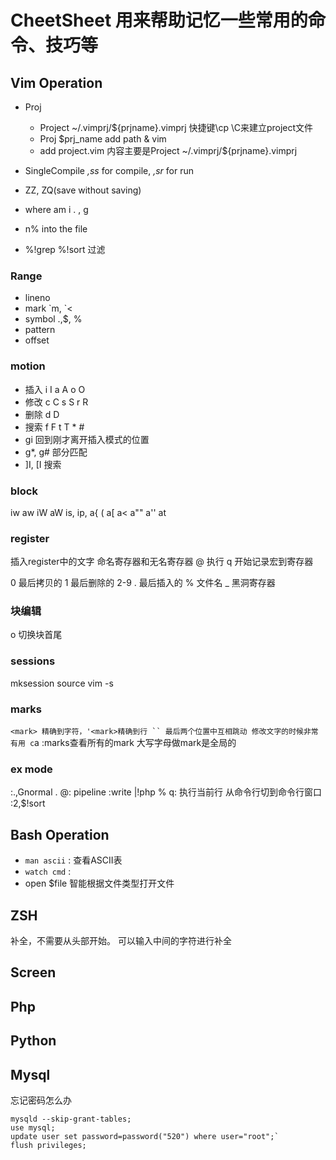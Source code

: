 # CheetSheet 用来帮助记忆一些常用的命令、技巧等 #


## Vim Operation
* Proj 
    * Project ~/.vimprj/${prjname}.vimprj 快捷键\cp \C来建立project文件
    * Proj $prj_name   add path & vim
    * add project.vim 内容主要是Project ~/.vimprj/${prjname}.vimprj
* SingleCompile
*,ss* for compile, *,sr* for run

* ZZ, ZQ(save without saving)
* where am i . <c-g>, g<c-g>
* n% into the file
* %!grep %!sort 过滤

### Range ###
* lineno
* mark \`m, \`< 
* symbol .,$, %
* pattern
* offset




### motion
* 插入 i I a A o O 
* 修改 c C s S r R
* 删除 d D
* 搜索 f F t T * #
* gi 回到刚才离开插入模式的位置
* g\*, g# 部分匹配
* ]I, [I 搜索

### block
iw aw iW aW
is, ip, 
a{ ( a[ a\< a"" a'' at


### register
<C-R><register>插入register中的文字
命名寄存器和无名寄存器
@<char> 执行
q<char> 开始记录宏到寄存器

0 最后拷贝的
1 最后删除的
2-9
. 最后插入的
% 文件名
_ 黑洞寄存器

### 块编辑
o 切换块首尾



### sessions
mksession <file>
source <file>
vim -s <file>


### marks 
`<mark> 精确到字符，'<mark>精确到行
`` 最后两个位置中互相跳动
修改文字的时候非常有用 c`a
:marks查看所有的mark
大写字母做mark是全局的

### ex mode ###
:.,Gnormal .
@:
pipeline :write |!php %
q: <CR>执行当前行
<c-f>从命令行切到命令行窗口
:2,$!sort



## Bash Operation
* `man ascii` : 查看ASCII表
* `watch cmd` : 
* open $file 智能根据文件类型打开文件

## ZSH
补全，不需要从头部开始。 可以输入中间的字符进行补全

## Screen

## Php

## Python

## Mysql
忘记密码怎么办
```
mysqld --skip-grant-tables;
use mysql;
update user set password=password("520") where user="root";`
flush privileges;
```
